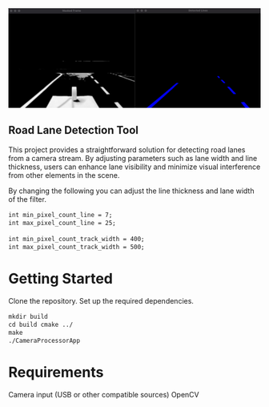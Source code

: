 <img src="sample/sample.png" width="800"/>

## Road Lane Detection Tool

This project provides a straightforward solution for detecting road lanes from a camera stream. By adjusting parameters such as lane width and line thickness, users can enhance lane visibility and minimize visual interference from other elements in the scene.

By changing the following you can adjust the line thickness and lane width of the filter.
```
int min_pixel_count_line = 7;
int max_pixel_count_line = 25;

int min_pixel_count_track_width = 400;
int max_pixel_count_track_width = 500;
```

# Getting Started

Clone the repository.
Set up the required dependencies.

```
mkdir build
cd build cmake ../
make 
./CameraProcessorApp
```

# Requirements

Camera input (USB or other compatible sources)
OpenCV
